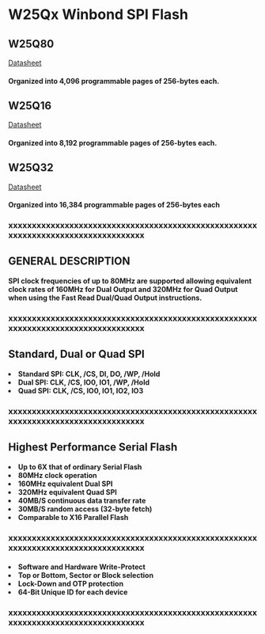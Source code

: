 # W25Qx Winbond SPI Flash

## W25Q80

[Datasheet]('https://www.mouser.com/datasheet/2/949/w25q80dv_dl_revh_10022015-1489677.pdf') 

#### Organized into 4,096 programmable pages of 256-bytes each.

## W25Q16

[Datasheet]('https://www.digikey.com/htmldatasheets/production/3221237/0/0/1/W25Q16JV.pdf')

#### Organized into 8,192 programmable pages of 256-bytes each. 

## W25Q32

[Datasheet]('https://www.elinux.org/images/f/f5/Winbond-w25q32.pdf') 

#### Organized into 16,384 programmable pages of 256-bytes each

### xxxxxxxxxxxxxxxxxxxxxxxxxxxxxxxxxxxxxxxxxxxxxxxxxxxxxxxxxxxxxxxxxxxxxxxxxxxxxxxxxx

## GENERAL DESCRIPTION
<h4> 
SPI clock frequencies of up to 80MHz are
supported allowing equivalent clock rates of 160MHz for Dual Output and 320MHz for Quad Output
when using the Fast Read Dual/Quad Output instructions.
</h4>

### xxxxxxxxxxxxxxxxxxxxxxxxxxxxxxxxxxxxxxxxxxxxxxxxxxxxxxxxxxxxxxxxxxxxxxxxxxxxxxxxxx
## Standard, Dual or Quad SPI
<h4> 
<li> Standard SPI: CLK, /CS, DI, DO, /WP, /Hold
<li> Dual SPI: CLK, /CS, IO0, IO1, /WP, /Hold
<li> Quad SPI: CLK, /CS, IO0, IO1, IO2, IO3
</h4>

### xxxxxxxxxxxxxxxxxxxxxxxxxxxxxxxxxxxxxxxxxxxxxxxxxxxxxxxxxxxxxxxxxxxxxxxxxxxxxxxxxx
## Highest Performance Serial Flash 
<h4> 
<li> Up to 6X that of ordinary Serial Flash
<li> 80MHz clock operation
<li> 160MHz equivalent Dual SPI
<li> 320MHz equivalent Quad SPI
<li> 40MB/S continuous data transfer rate
<li> 30MB/S random access (32-byte fetch) 
<li> Comparable to X16 Parallel Flash
</h4>

### xxxxxxxxxxxxxxxxxxxxxxxxxxxxxxxxxxxxxxxxxxxxxxxxxxxxxxxxxxxxxxxxxxxxxxxxxxxxxxxxxx
<h4> 
<li> Software and Hardware Write-Protect
<li> Top or Bottom, Sector or Block selection
<li> Lock-Down and OTP protection
<li> 64-Bit Unique ID for each device
</h4>

### xxxxxxxxxxxxxxxxxxxxxxxxxxxxxxxxxxxxxxxxxxxxxxxxxxxxxxxxxxxxxxxxxxxxxxxxxxxxxxxxxx